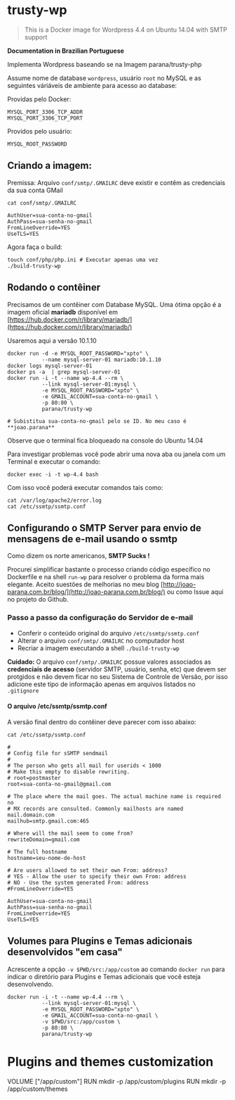 # trusty-wp

> This is a Docker image for Wordpress 4.4 on Ubuntu 14.04 with SMTP support

**Documentation in Brazilian Portuguese**

Implementa Wordpress baseando se na Imagem parana/trusty-php

Assume nome de database `wordpress`, usuário `root` no MySQL 
e as seguintes váriáveis de ambiente para acesso ao database:

Providas pelo Docker:

    MYSQL_PORT_3306_TCP_ADDR
    MYSQL_PORT_3306_TCP_PORT

Providos pelo usuário:

    MYSQL_ROOT_PASSWORD

## Criando a imagem:

Premissa: Arquivo `conf/smtp/.GMAILRC` deve existir e contêm as credenciais da sua conta GMail

    cat conf/smtp/.GMAILRC

    AuthUser=sua-conta-no-gmail
    AuthPass=sua-senha-no-gmail
    FromLineOverride=YES
    UseTLS=YES

Agora faça o build:

    touch conf/php/php.ini # Executar apenas uma vez
    ./build-trusty-wp

## Rodando o contêiner

Precisamos de um contêiner com Database MySQL. Uma ótima opção
é a imagem oficial **mariadb** disponível em 
[https://hub.docker.com/r/library/mariadb/](https://hub.docker.com/r/library/mariadb/)

Usaremos aqui a versão 10.1.10

    docker run -d -e MYSQL_ROOT_PASSWORD="xpto" \
               --name mysql-server-01 mariadb:10.1.10
    docker logs mysql-server-01
    docker ps -a  | grep mysql-server-01
    docker run -i -t --name wp-4.4 --rm \
               --link mysql-server-01:mysql \
               -e MYSQL_ROOT_PASSWORD="xpto" \
               -e GMAIL_ACCOUNT=sua-conta-no-gmail \
               -p 80:80 \
               parana/trusty-wp

    # Subistitua sua-conta-no-gmail pelo se ID. No meu caso é **joao.parana**

Observe que o terminal fica bloqueado na console do Ubuntu 14.04

Para investigar problemas você pode abrir uma nova aba ou janela com um 
Terminal e executar o comando:

    docker exec -i -t wp-4.4 bash  

Com isso você poderá executar comandos tais como:

    cat /var/log/apache2/error.log
    cat /etc/ssmtp/ssmtp.conf

## Configurando o SMTP Server para envio de mensagens de e-mail usando o **ssmtp**

Como dizem os norte americanos, **SMTP Sucks !** 

Procurei simplificar bastante o processo criando código específico 
no Dockerfile e na shell `run-wp` para resolver o problema da forma 
mais elegante. Aceito suestões de melhorias no meu blog
[http://joao-parana.com.br/blog/](http://joao-parana.com.br/blog/) 
ou como Issue aqui no projeto do Github.

### Passo a passo da configuração do Servidor de e-mail

* Conferir o conteúdo original do arquivo `/etc/ssmtp/ssmtp.conf`
* Alterar o arquivo `conf/smtp/.GMAILRC` no computador host
* Recriar a imagem executando a shell `./build-trusty-wp`

**Cuidado:** O arquivo `conf/smtp/.GMAILRC` possue valores associados as 
**credenciais de acesso** (servidor SMTP, usuário, senha, etc) que devem 
ser protgidos e não devem ficar no seu Sistema de Controle de Versão, 
por isso adicione este tipo de informação apenas em arquivos listados 
no `.gitignore`

#### O arquivo /etc/ssmtp/ssmtp.conf

A versão final dentro do contêiner deve parecer com isso abaixo:

    cat /etc/ssmtp/ssmtp.conf

    #
    # Config file for sSMTP sendmail
    #
    # The person who gets all mail for userids < 1000
    # Make this empty to disable rewriting.
    # root=postmaster
    root=sua-conta-no-gmail@gmail.com

    # The place where the mail goes. The actual machine name is required no 
    # MX records are consulted. Commonly mailhosts are named mail.domain.com
    mailhub=smtp.gmail.com:465

    # Where will the mail seem to come from?
    rewriteDomain=gmail.com

    # The full hostname
    hostname=seu-nome-de-host

    # Are users allowed to set their own From: address?
    # YES - Allow the user to specify their own From: address
    # NO - Use the system generated From: address
    #FromLineOverride=YES

    AuthUser=sua-conta-no-gmail
    AuthPass=sua-senha-no-gmail
    FromLineOverride=YES
    UseTLS=YES


## Volumes para Plugins e Temas adicionais **desenvolvidos "em casa"**

Acrescente a opção `-v $PWD/src:/app/custom` ao comando `docker run` para 
indicar o diretório para Plugins e Temas adicionais que você esteja 
desenvolvendo.

    docker run -i -t --name wp-4.4 --rm \
               --link mysql-server-01:mysql \
               -e MYSQL_ROOT_PASSWORD="xpto" \
               -e GMAIL_ACCOUNT=sua-conta-no-gmail \
               -v $PWD/src:/app/custom \ 
               -p 80:80 \
               parana/trusty-wp

# Plugins and themes customization
VOLUME ["/app/custom"]
RUN mkdir -p /app/custom/plugins
RUN mkdir -p /app/custom/themes
